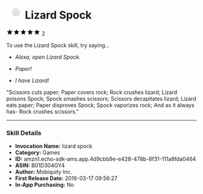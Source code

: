 # &nbsp;<img src="app_icon" alt="Lizard Spock icon" width="36"> Lizard Spock
![5 stars](../../../images/ic_star_black_18dp_1x.png)![5 stars](../../../images/ic_star_black_18dp_1x.png)![5 stars](../../../images/ic_star_black_18dp_1x.png)![5 stars](../../../images/ic_star_black_18dp_1x.png)![5 stars](../../../images/ic_star_black_18dp_1x.png) 2

To use the Lizard Spock skill, try saying...

* *Alexa, open Lizard Spock.*

* *Paper!*

* *I have Lizard!*

"Scissors cuts paper; Paper covers rock; Rock crushes lizard; Lizard poisons Spock; Spock smashes scissors; Scissors decapitates lizard; Lizard eats paper; Paper disproves Spock; Spock vaporizes rock; And as it always has- Rock crushes scissors."

***

### Skill Details

* **Invocation Name:** lizard spock
* **Category:** Games
* **ID:** amzn1.echo-sdk-ams.app.4d9cbb9e-e428-478b-8f31-111a8fda0464
* **ASIN:** B01D304GY4
* **Author:** Mobiquity Inc.
* **First Release Date:** 2016-03-17 09:56:27
* **In-App Purchasing:** No
